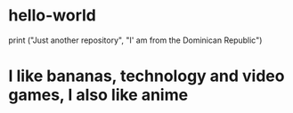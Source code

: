 # hello-world
print ("Just another repository",
"I' am from the Dominican Republic")

# I like bananas, technology and video games, I also like anime
